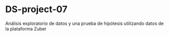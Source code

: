 # DS-project-07
Análisis exploratorio de datos y una prueba de hipótesis utilizando datos de la plataforma Zuber
